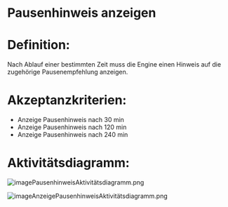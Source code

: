# Pausenhinweis anzeigen


# Definition:

Nach Ablauf einer bestimmten Zeit muss die Engine einen Hinweis auf die zugehörige Pausenempfehlung anzeigen.

# Akzeptanzkriterien:

- Anzeige Pausenhinweis nach 30 min 
- Anzeige Pausenhinweis nach 120 min
- Anzeige Pausenhinweis nach 240 min

# Aktivitätsdiagramm:
![imagePausenhinweisAktivitätsdiagramm.png](imageEnginePausenhinweisAktivitätsdiagramm.png)

![imageAnzeigePausenhinweisAktivitätsdiagramm.png](imageEngineAnzeigePausenhinweisAktivitätsdiagramm.png)